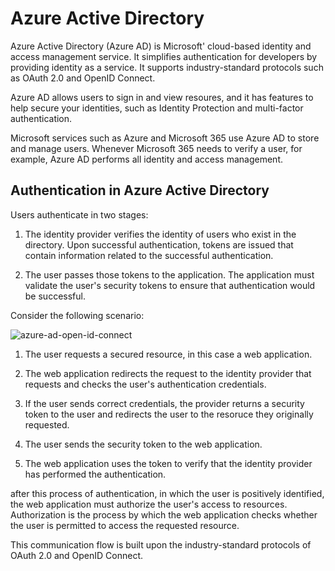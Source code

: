 # Azure Active Directory

Azure Active Directory (Azure AD) is Microsoft' cloud-based identity and access management service. It simplifies authentication for developers by providing identity as a service. It supports industry-standard protocols such as OAuth 2.0 and OpenID Connect.

Azure AD allows users to sign in and view resoures, and it has features to help secure your identities, such as Identity Protection and multi-factor authentication.

Microsoft services such as Azure and Microsoft 365 use Azure AD to store and manage users. Whenever Microsoft 365 needs to verify a user, for example, Azure AD performs all identity and access management.

## Authentication in Azure Active Directory

Users authenticate in two stages:

1. The identity provider verifies the identity of users who exist in the directory. Upon successful authentication, tokens are issued that contain information related to the successful authentication.

2. The user passes those tokens to the application. The application must validate the user's security tokens to ensure that authentication would be successful.

Consider the following scenario:

![azure-ad-open-id-connect](https://learn.microsoft.com/en-us/training/modules/secure-app-with-oidc-and-azure-ad/media/2-azure-ad-open-id-connect.svg)

1. The user requests a secured resource, in this case a web application.

2. The web application redirects the request to the identity provider that requests and checks the user's authentication credentials.

3. If the user sends correct credentials, the provider returns a security token to the user and redirects the user to the resoruce they originally requested.

4. The user sends the security token to the web application.

5. The web application uses the token to verify that the identity provider has performed the authentication.

after this process of authentication, in which the user is positively identified, the web application must authorize the user's access to resources. Authorization is the process by which the web application checks whether the user is permitted to access the requested resource.

This communication flow is built upon the industry-standard protocols of OAuth 2.0 and OpenID Connect.